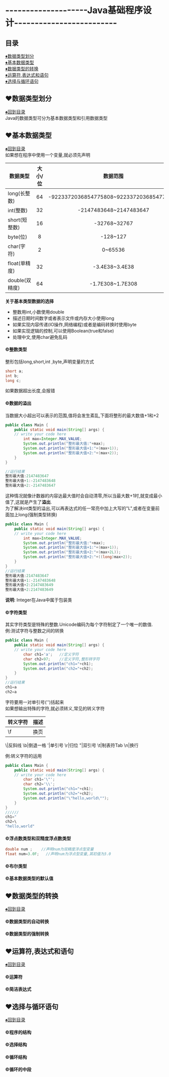 # --------------------Java基础程序设计-------------------------
<p id="title"></p>

## 目录
<a href="#p1">:diamonds:数据类型划分</a><br>
<a href="#p2">:diamonds:基本数据类型</a><br>
<a href="#p3">:diamonds:数据类型的转换</a><br>
<a href="#p4">:diamonds:运算符,表达式和语句</a><br>
<a href="#p5">:diamonds:选择与循环语句</a><br>
<p id="p1"></p>

## :hearts:数据类型划分
<a href="#title">:spades:回到目录</a><br>
Java的数据类型可分为基本数据类型和引用数据类型
<p id="p2"></p>

## :hearts:基本数据类型
<a href="#title">:spades:回到目录</a><br>
如果想在程序中使用一个变量,就必须先声明

数据类型|大小/位|数据范围
---|:--:|:--:
long(长整数)|64|-9223372036854775808~9223372036854775807
int(整数)|32|-2147483648~2147483647
short(短整数)|16|-32768~32767
byte(位)|8|-128~127
char(字符)|2|0~65536
float(单精度)|32|-3.4E38~3.4E38
double(双精度)|64|-1.7E308~1.7E308
**关于基本类型数据的选择**<br>
+ 整数用int,小数使用double
+ 描述日期时间数字或者表示文件或内存大小使用long
+ 如果实现内容传递(IO操作,网络编程)或者是编码转换时使用byte
+ 如果实现逻辑的控制,可以使用Boolean(true和false)
+ 处理中文,使用char避免乱码
#### :copyright:整数类型
整形包括long,short,int ,byte,声明变量的方式
```java
short a;
int b;
long c;
```
如果数据超出长度,会报错
#### :copyright:数据的溢出
当数据大小超出可以表示的范围,值将会发生紊乱,下面将整形的最大数值+1和+2
```Java
public class Main {
    public static void main(String[] args) {
	// write your code here
        int max=Integer.MAX_VALUE;
        System.out.println("整形最大值:"+max);
        System.out.println("整形最大值+1:"+(max+1));
        System.out.println("整形最大值+2:"+(max+2));
    }
}

//运行结果
整形最大值:2147483647
整形最大值+1:-2147483648   
整形最大值+2:-2147483647
```
这种情况就像计数器的内容达最大值时会自动清零,所以当最大数+1时,就变成最小值了,这就是产生了**溢出**.
<br>
为了解决int类型的溢出,可以再表达式的任一常亮中加上大写的"L",或者在变量前面加上long(强制类型转换)
```java
public class Main {
    public static void main(String[] args) {
	// write your code here
        int max=Integer.MAX_VALUE;
        System.out.println("整形最大值:"+max);
        System.out.println("整形最大值+1:"+(max+1));
        System.out.println("整形最大值+2:"+(max+2L));
        System.out.println("整形最大值+2:"+((long)max+2));
    }
}
//运行结果
整形最大值:2147483647
整形最大值+1:-2147483648
整形最大值+2:2147483649
整形最大值+2:2147483649
```
**说明**: Integer在Java中属于包装类
#### :copyright:字符类型
其实字符类型是特殊的整数.Unicode编码为每个字符制定了一个唯一的数值.<br>
例:测试字符与整数之间的转换
```Java
public class Main {
    public static void main(String[] args) {
	// write your code here
        char ch1='a';   //定义字符
        char ch2=97;    //定义字符,整形转字符
        System.out.println("ch1="+ch1);
        System.out.println("ch2="+ch2);
    }
}
//运行结果
ch1=a
ch2=a
```
字符要用一对单引号('')括起来
<br>
如果想输出特殊的字符,就必须转义,常见的转义字符

转义字符|描述
---|:--:
\f|换页
\\|反斜线
\b|倒退一格
\'|单引号
\r|归位
\"|双引号
\t|制表符Tab
\n|换行

例:转义字符的运用
```Java
public class Main {
    public static void main(String[] args) {
	// write your code here
        char ch1='\"';
        char ch2='\\';
        System.out.println("ch1="+ch1);
        System.out.println("ch2="+ch2);
        System.out.println("\"hello,world\"");
    }
}
//////
ch1="
ch2=\
"hello,world"
```
#### :copyright:浮点数类型和双精度浮点数类型
```Java
double num ;    //声明num为双精度浮点型变量
float num=3.0F;   //声明num为浮点型变量,其初值为3.0
```
#### :copyright:布尔类型
#### :copyright:基本数据类型的默认值
<p id="p3"></p>

## :hearts:数据类型的转换
<a href="#title">:spades:回到目录</a><br>
#### :copyright:数据类型的自动转换
#### :copyright:数据类型的强制转换
<p id="p4"></p>

## :hearts:运算符,表达式和语句
<a href="#title">:spades:回到目录</a><br>
#### :copyright:运算符
#### :copyright:简洁表达式
<p id="p5"></p>

## :hearts:选择与循环语句
<a href="#title">:spades:回到目录</a><br>
#### :copyright:程序的结构
#### :copyright:选择结构
#### :copyright:循环结构 
#### :copyright:循环的中段
